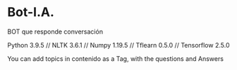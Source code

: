 # Bot-I.A.
BOT que responde conversación

Python 3.9.5 //
NLTK 3.6.1 //
Numpy 1.19.5 //
Tflearn 0.5.0 //
Tensorflow 2.5.0

You can add topics in contenido as a Tag, with the questions and Answers
